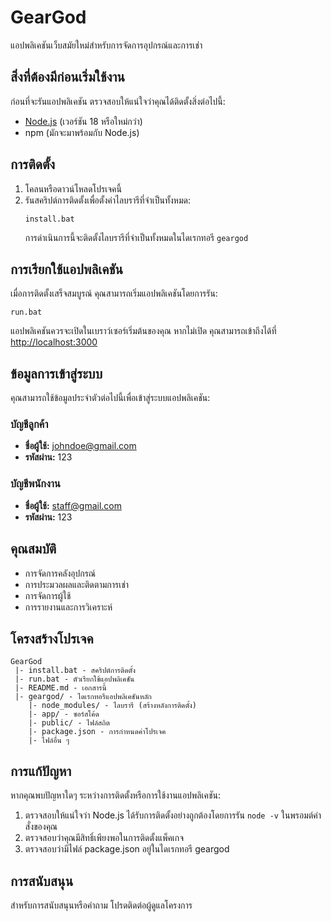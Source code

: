 # GearGod

แอปพลิเคชันเว็บสมัยใหม่สำหรับการจัดการอุปกรณ์และการเช่า

## สิ่งที่ต้องมีก่อนเริ่มใช้งาน

ก่อนที่จะรันแอปพลิเคชัน ตรวจสอบให้แน่ใจว่าคุณได้ติดตั้งสิ่งต่อไปนี้:
- [Node.js](https://nodejs.org/) (เวอร์ชัน 18 หรือใหม่กว่า)
- npm (มักจะมาพร้อมกับ Node.js)

## การติดตั้ง

1. โคลนหรือดาวน์โหลดโปรเจคนี้
2. รันสคริปต์การติดตั้งเพื่อตั้งค่าไลบรารีที่จำเป็นทั้งหมด:
   ```
   install.bat
   ```
   การดำเนินการนี้จะติดตั้งไลบรารีที่จำเป็นทั้งหมดในไดเรกทอรี `geargod`

## การเรียกใช้แอปพลิเคชัน

เมื่อการติดตั้งเสร็จสมบูรณ์ คุณสามารถเริ่มแอปพลิเคชันโดยการรัน:
```
run.bat
```

แอปพลิเคชันควรจะเปิดในเบราว์เซอร์เริ่มต้นของคุณ หากไม่เปิด คุณสามารถเข้าถึงได้ที่ [http://localhost:3000](http://localhost:3000)

## ข้อมูลการเข้าสู่ระบบ

คุณสามารถใช้ข้อมูลประจำตัวต่อไปนี้เพื่อเข้าสู่ระบบแอปพลิเคชัน:

### บัญชีลูกค้า
- **ชื่อผู้ใช้:** johndoe@gmail.com
- **รหัสผ่าน:** 123

### บัญชีพนักงาน
- **ชื่อผู้ใช้:** staff@gmail.com
- **รหัสผ่าน:** 123

## คุณสมบัติ

- การจัดการคลังอุปกรณ์
- การประมวลผลและติดตามการเช่า
- การจัดการผู้ใช้
- การรายงานและการวิเคราะห์

## โครงสร้างโปรเจค

```
GearGod
 |- install.bat - สคริปต์การติดตั้ง
 |- run.bat - ตัวเรียกใช้แอปพลิเคชัน
 |- README.md - เอกสารนี้
 |- geargod/ - ไดเรกทอรีแอปพลิเคชันหลัก
    |- node_modules/ - ไลบรารี (สร้างหลังการติดตั้ง)
    |- app/ - ซอร์สโค้ด
    |- public/ - ไฟล์สถิต
    |- package.json - การกำหนดค่าโปรเจค
    |- ไฟล์อื่น ๆ
```

## การแก้ปัญหา

หากคุณพบปัญหาใดๆ ระหว่างการติดตั้งหรือการใช้งานแอปพลิเคชัน:

1. ตรวจสอบให้แน่ใจว่า Node.js ได้รับการติดตั้งอย่างถูกต้องโดยการรัน `node -v` ในพรอมต์คำสั่งของคุณ
2. ตรวจสอบว่าคุณมีสิทธิ์เพียงพอในการติดตั้งแพ็คเกจ
3. ตรวจสอบว่ามีไฟล์ package.json อยู่ในไดเรกทอรี geargod

## การสนับสนุน

สำหรับการสนับสนุนหรือคำถาม โปรดติดต่อผู้ดูแลโครงการ
